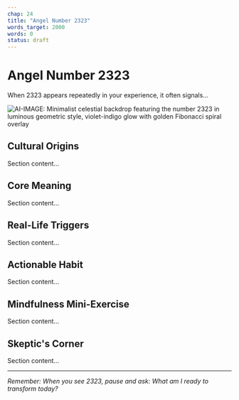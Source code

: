 ```yaml
---
chap: 24
title: "Angel Number 2323"
words_target: 2000
words: 0
status: draft
---
```


# Angel Number 2323

When 2323 appears repeatedly in your experience, it often signals...

![AI-IMAGE: Minimalist celestial backdrop featuring the number 2323 in luminous geometric style, violet-indigo glow with golden Fibonacci spiral overlay]()

## Cultural Origins

Section content...

## Core Meaning

Section content...

## Real-Life Triggers

Section content...

## Actionable Habit

Section content...

## Mindfulness Mini-Exercise

Section content...

## **Skeptic's Corner**

Section content...

---

*Remember: When you see 2323, pause and ask: What am I ready to transform today?*
